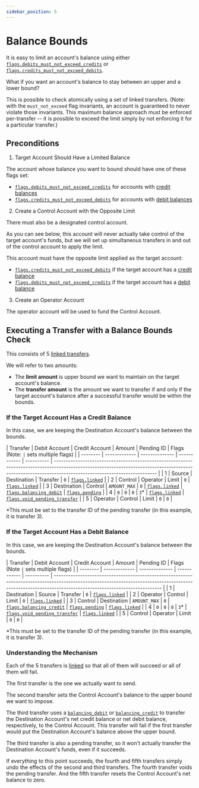 ```yaml
---
sidebar_position: 5
---
```


# Balance Bounds

It is easy to limit an account's balance using either
[`flags.debits_must_not_exceed_credits`](../../reference/account.md#flagsdebits_must_not_exceed_credits)
or
[`flags.credits_must_not_exceed_debits`](../../reference/account.md#flagscredits_must_not_exceed_debits).

What if you want an account's balance to stay between an upper and a lower bound?

This is possible to check atomically using a set of linked transfers. (Note: with the
`must_not_exceed` flag invariants, an account is guaranteed to never violate those invariants. This
maximum balance approach must be enforced per-transfer -- it is possible to exceed the limit simply
by not enforcing it for a particular transfer.)

## Preconditions

1. Target Account Should Have a Limited Balance

The account whose balance you want to bound should have one of these flags set:

- [`flags.debits_must_not_exceed_credits`](../../reference/account.md#flagsdebits_must_not_exceed_credits)
  for accounts with [credit balances](../data-modeling.md#credit-balances)
- [`flags.credits_must_not_exceed_debits`](../../reference/account.md#flagscredits_must_not_exceed_debits)
  for accounts with [debit balances](../data-modeling.md#debit-balances)

2. Create a Control Account with the Opposite Limit

There must also be a designated control account.

As you can see below, this account will never actually take control of the target account's funds,
but we will set up simultaneous transfers in and out of the control account to apply the limit.

This account must have the opposite limit applied as the target account:

- [`flags.credits_must_not_exceed_debits`](../../reference/account.md#flagscredits_must_not_exceed_debits)
  if the target account has a [credit balance](../data-modeling.md#credit-balances)
- [`flags.debits_must_not_exceed_credits`](../../reference/account.md#flagsdebits_must_not_exceed_credits)
  if the target account has a [debit balance](../data-modeling.md#debit-balances)

3. Create an Operator Account

The operator account will be used to fund the Control Account.

## Executing a Transfer with a Balance Bounds Check

This consists of 5 [linked transfers](../../reference/requests/README.md#linked-events).

We will refer to two amounts:

- The **limit amount** is upper bound we want to maintain on the target account's balance.
- The **transfer amount** is the amount we want to transfer if and only if the target account's
  balance after a successful transfer would be within the bounds.

### If the Target Account Has a Credit Balance

In this case, we are keeping the Destination Account's balance between the bounds.

| Transfer | Debit Account | Credit Account | Amount       | Pending ID | Flags (Note: `|` sets multiple flags)                                                                                                                                                                   |
| -------- | ------------- | -------------- | ------------ | ---------- | ------------------------------------------------------------------------------------------------------------------------------------------------------------------------------------------------------- |
| 1        | Source        | Destination    | Transfer     | `0`        | [`flags.linked`](../../reference/transfer.md#flagslinked)                                                                                                                                               |
| 2        | Control       | Operator       | Limit        | `0`        | [`flags.linked`](../../reference/transfer.md#flagslinked)                                                                                                                                               |
| 3        | Destination   | Control        | `AMOUNT_MAX` | `0`        | [`flags.linked`](../../reference/transfer.md#flagslinked) \| [`flags.balancing_debit`](../../reference/transfer.md#flagsbalancing_debit) \| [`flags.pending`](../../reference/transfer.md#flagspending) |
| 4        | `0`           | `0`            | `0`          | `3`\*      | [`flags.linked`](../../reference/transfer.md#flagslinked) \| [`flags.void_pending_transfer`](../../reference/transfer.md#flagsvoid_pending_transfer)                                                    |
| 5        | Operator      | Control        | Limit        | `0`        | `0`                                                                                                                                                                                                     |

\*This must be set to the transfer ID of the pending transfer (in this example, it is transfer 3).

### If the Target Account Has a Debit Balance

In this case, we are keeping the Destination Account's balance between the bounds.

| Transfer | Debit Account | Credit Account | Amount       | Pending ID | Flags (Note `|` sets multiple flags)                                                                                                                                                                      |
| -------- | ------------- | -------------- | ------------ | ---------- | --------------------------------------------------------------------------------------------------------------------------------------------------------------------------------------------------------- |
| 1        | Destination   | Source         | Transfer     | `0`        | [`flags.linked`](../../reference/transfer.md#flagslinked)                                                                                                                                                 |
| 2        | Operator      | Control        | Limit        | `0`        | [`flags.linked`](../../reference/transfer.md#flagslinked)                                                                                                                                                 |
| 3        | Control       | Destination    | `AMOUNT_MAX` | `0`        | [`flags.balancing_credit`](../../reference/transfer.md#flagsbalancing_credit) \| [`flags.pending`](../../reference/transfer.md#flagspending) \| [`flags.linked`](../../reference/transfer.md#flagslinked) |
| 4        | `0`           | `0`            | `0`          | `3`\*      | [`flags.void_pending_transfer`](../../reference/transfer.md#flagsvoid_pending_transfer) \| [`flags.linked`](../../reference/transfer.md#flagslinked)                                                      |
| 5        | Control       | Operator       | Limit        | `0`        | `0`                                                                                                                                                                                                       |

\*This must be set to the transfer ID of the pending transfer (in this example, it is transfer 3).

### Understanding the Mechanism

Each of the 5 transfers is [linked](../../reference/requests/README.md#linked-events) so that all of
them will succeed or all of them will fail.

The first transfer is the one we actually want to send.

The second transfer sets the Control Account's balance to the upper bound we want to impose.

The third transfer uses a [`balancing_debit`](../../reference/transfer.md#flagsbalancing_debit) or
[`balancing_credit`](../../reference/transfer.md#flagsbalancing_credit) to transfer the Destination
Account's net credit balance or net debit balance, respectively, to the Control Account. This
transfer will fail if the first transfer would put the Destination Account's balance above the upper
bound.

The third transfer is also a pending transfer, so it won't actually transfer the Destination
Account's funds, even if it succeeds.

If everything to this point succeeds, the fourth and fifth transfers simply undo the effects of the
second and third transfers. The fourth transfer voids the pending transfer. And the fifth transfer
resets the Control Account's net balance to zero.
